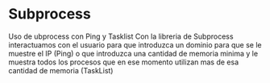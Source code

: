 # Subprocess
Uso de ubprocess con Ping y Tasklist
Con la libreria de Subprocess interactuamos con el usuario para que introduzca un dominio para que se le muestre el IP (Ping)
o que introduzca una cantidad de memoria minima y le muestra todos los procesos que en ese momento utilizan mas de esa cantidad de memoria (TaskList)
